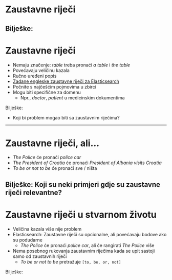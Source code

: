 # Zaustavne riječi

Bilješke:
---

# Zaustavne riječi

* Nemaju značenje: *table* treba pronaći *a table* i *the table*
* Povećavaju veličinu kazala
* Ručno uređeni popis
* [Zadane engleske zaustavne riječi za Elasticsearch](https://github.com/apache/lucene/blob/main/lucene/analysis/common/src/java/org/apache/lucene/analysis/en/EnglishAnalyzer.java#L48)
* Počnite s najčešćim pojmovima u zbirci
* Mogu biti specifične za domenu
    * Npr., *doctor*, *patient* u medicinskim dokumentima

Bilješke:

* Koji bi problem mogao biti sa zaustavnim riječima?

---

<!-- .slide: class="audience-question" -->

# Zaustavne riječi, ali...

* &shy;<!-- .element: class="fragment" -->*The Police* će pronaći *police car*
* &shy;<!-- .element: class="fragment" -->*The President of Croatia* će pronaći *President of Albania visits Croatia*
* &shy;<!-- .element: class="fragment" -->*To be or not to be* će pronaći sve / ništa

Bilješke:
Koji su neki primjeri gdje su zaustavne riječi relevantne?
---

# Zaustavne riječi u stvarnom životu

* Veličina kazala više nije problem
* Elasticsearch: Zaustavne riječi su opcionalne, ali povećavaju bodove ako su podudarne
    * *The Police* će pronaći *police car*, ali će rangirati *The Police* više
* Nema posebnog rukovanja zaustavnim riječima kada se upit sastoji samo od zaustavnih riječi
    * *To be or not to be* pretražuje `[to, be, or, not]`

Bilješke:
